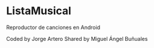 # ListaMusical
Reproductor de canciones en Android


Coded by Jorge Artero
Shared by Miguel Ángel Buñuales
